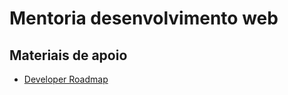 # Mentoria desenvolvimento web

## Materiais de apoio

- [Developer Roadmap](https://github.com/kamranahmedse/developer-roadmap)

